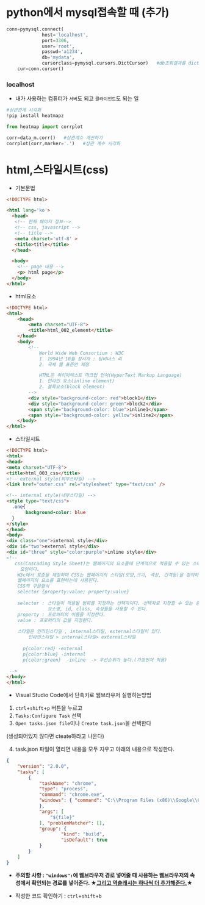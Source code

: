 # python에서 mysql접속할 때 (추가)




```python
conn=pymysql.connect(
             host='localhost',
             port=3306, 
             user='root', 
             passwd='a1234',
             db='mydata',
             cursorclass=pymysql.cursors.DictCursor)   #db조회결과를 dictionary로 저장
    cur=conn.cursor()
```

### localhost

- 내가 사용하는 컴퓨터가 ``서버``도 되고 ``클라이언트``도 되는 일



```python
#상관관계 시각화
!pip install heatmapz

from heatmap import corrplot

corr=data_m.corr()   #상관계수 계산하기
corrplot(corr,marker='.')   #상관 계수 시각화
```



# html,스타일시트(css)

- 기본문법

```html
<!DOCTYPE html>

<html lang='ko'>
  <head>
   <!-- 현재 페이지 정보-->
   <!-- css, javascript -->
   <!-- title -->
   <meta charset='utf-8' >
   <title>title</title>
  </head>

  <body>
    <!-- page 내용 -->
    <p> html page</p>
  </body>
</html>
```



- html요소

```html
<!DOCTYPE html>
<html>
    <head>
        <meta charset="UTF-8">
        <title>html_002_element</title>
    </head>
    <body>
        <!--
            World Wide Web Consortium : W3C
            1. 1994년 10월 창시자 : 팀비너스 리
            2. 국제 웹 표준안 제정

            HTML은 하이퍼텍스트 마크업 언어(HyperText Markup Language)
            1. 인라인 요소(inline element)
            2. 블록요소(block element)
        -->
        <div style="background-color: red">block1</div>
        <div style="background-color: green">block2</div>
        <span style="background-color: blue">inline1</span>
        <span style="background-color: yellow">inline2</span>
    </body>
</html>
```



- 스타일시트

```html
<!DOCTYPE html>
<html>
<head>
<meta charset="UTF-8">
<title>html_003_css</title>
<!-- external style(외부스타일) -->
<link href="outer.css" rel="stylesheet" type="text/css" />

<!-- internal style(내부스타일) -->
<style type="text/css">
  .one{
       background-color: blue
  }
</style>
</head>
<body>
<div class="one">internal style</div>
<div id="two">external style</div>
<div id="three" style="color:purple">inline style</div>
<!--  
   css(Cascading Style Sheet)는 웹페이지의 요소들에 단계적으로 적용할 수 있는 스타일들의
     모임이다.
    W3c에서 표준을 제정하며 CSS는 웹페이지의 스타일(모양,크기, 색상, 간격등)을 정의하여
    웹페이지의 요소를 표현하는데 사용된다.
    CSS의 구문형식
    selector {property:value; property:value}
    
    selector : 스타일이 적용될 범위를 지정하는 선택자이다. 선택자로 지정할 수 있는 종류는
               요소명, id, class, 속성들을 사용할 수 있다.
    property : 프로퍼티의 이름을 지정한다.
    value : 프로퍼티의 값을 지정한다.
    
    스타일은 인라인스타일 , internal스타일, external스타일이 있다.
        인라인스타일 > internal스타일> external스타일
       
      p{color:red} -external
      p{color:blue} -internal
      p{color:green}  -inline  -> 우선순위가 높다.(가장먼저 적용)
        
 -->
</body>
</html>
```



- Visual Studio Code에서 단축키로 웹브라우저 실행하는방법

1.  ``ctrl``+``shift``+``p`` 버튼을 누르고
2. ``Tasks:Configure Task`` 선택
3. ``Open tasks.json file``이나 ``Create task.json``을 선택한다

(생성되어있지 않다면 cteate하라고 나온다)

4. task.json 파일이 열리면 내용을 모두 지우고 아래의 내용으로 작성한다.

```json
{ 
    "version": "2.0.0", 
    "tasks": [ 
        { 
            "taskName": "chrome", 
            "type": "process", 
            "command": "chrome.exe", 
            "windows": { "command": "C:\\Program Files (x86)\\Google\\Chrome\\Application\\chrome.exe" 
            }, 
            "args": [ 
                "${file}" 
            ], "problemMatcher": [], 
            "group": { 
                    "kind": "build", 
                    "isDefault": true 
            } 
        } 
    ] 
}
```



- **주의할 사항 : ``"windows":``에 웹브라우저 경로 넣어줄 때 사용하는 웹브라우저의 속성에서 확인되는 경로를 넣어준다. ★<u>그리고 역슬래시는 하나씩 더 추가해준다.</u>**★

- 작성한 코드 확인하기 : ``ctrl``+``shift``+``b``



